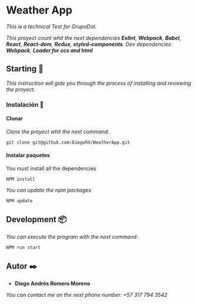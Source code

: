 # Weather App
_This is a technical Test for GrupoDot._

_This proyect count whit the next dependencies **Eslint**, **Webpack**, **Babel**, **React**, **React-dom**, **Redux**, **styled-components**. Dev dependencies: **Webpack**, **Loader for ccs and html**_

## Starting 🚀
_This instruction will gide you through the process of installing and reviewing the proyect._

### Instalación 🔧

#### Clonar
_Clone the proyect whit the next command._

```
git clone git@github.com:DiegoRX/WeatherApp.git
```

#### Instalar paquetes

You must install all the dependencies

```
NPM install
```

_You can update the npm packages_
```
NPM update
```

## Development 📦

_You can execute the program with the next command:_

```
NPM run start
```

## Autor ✒️

* **Diego Andrés Romero Moreno** 

_You can contact me on the next phone number: +57 317 794 3542_

